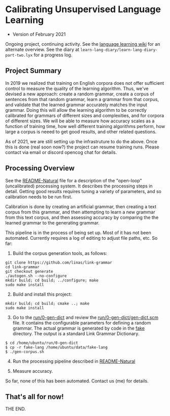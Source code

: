 
Calibrating Unsupervised Language Learning
==========================================
* Version of February 2021

Ongoing project, continuing activity.  See the
[language learning wiki](http://wiki.opencog.org/w/Language_learning)
for an alternate overview. See the diary at
`learn-lang-diary/learn-lang-diary-part-two.lyx` for a progress log.

Project Summary
---------------
In 2019 we realized that training on English corpora does not offer
sufficient control to measure the quality of the learning algorithm.
Thus, we've devised a new approach: create a random grammar, create
a corpus of sentences from that random grammar, learn a grammar from
that corpus, and validate that the learned grammar accurately matches
the input grammar.  Doing this will allow the learning algorithm to
be correctly calibrated for grammars of different sizes and
complexities, and for corpora of different sizes. We will be able to
measure how accuracy scales as a function of training time, how well
different training algorithms perform, how large a corpus is neeed to
get good results, and other related questions.

As of 2021, we are still setting up the infrastruture to do the above.
Once this is done (real soon now?) the project can resume training runs.
Please contact via email or discord opencog chat for details.

Processing Overview
-------------------
See the [README-Natural](README-Natural.md) file for a description of
the "open-loop" (uncalibrated) processing system. It describes the
processing steps in detail.  Getting good results requires tuning
a variety of parameters, and so calibration needs to be run first.

Calibration is done by creating an artificial grammar, then creating
a text corpus from this grammar, and then attempting to learn a new
grammar from this text corpus, and then assessing accuracy by comparing
the the learned grammar to the generating grammar.

This pipeline is in the process of being set up. Most of it has not been
automated. Currently requires a log of editing to adjust file paths,
etc.  So far:

1. Build the corpus generation tools, as follows:
```
git clone https://github.com/linas/link-grammar
cd link-grammar
git checkout generate
./autogen.sh --no-configure
mkdir build; cd build; ../configure; make
sudo make install
```

2. Build and install this project:
```
mkdir build; cd build; cmake ..; make
sudo make install
```

3. Go to the [run/0-gen-dict](run/0-gen-dict) and review the
   [run/0-gen-dict/gen-dict.scm](run/0-gen-dict/gen-dict.scm) file.
   It contains the configurable parameters for defining a random
   grammar. The actual grammar is generated by code in the [fake](fake)
   directory. The output is a standard Link Grammar Dictionary.


```
$ cd /home/ubuntu/run/0-gen-dict
$ cp -r fake-lang /home/ubuntu/data/fake-lang
$ ./gen-corpus.sh
```

4. Run the processing pipeline described in
[README-Natural](README-Natural.md)

5. Measure accuracy.

So far, none of this has been automated. Contact us (me) for details.


That's all for now!
-------------------
THE END.
